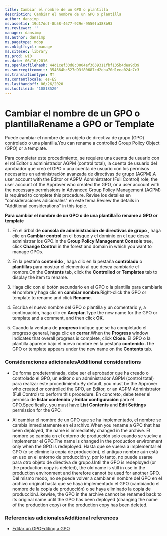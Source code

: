 ```yaml
---
title: Cambiar el nombre de un GPO o plantilla
description: Cambiar el nombre de un GPO o plantilla
author: dansimp
ms.assetid: 19d17ddf-8b58-4677-929e-9550fa388b93
ms.reviewer: ''
manager: dansimp
ms.author: dansimp
ms.pagetype: mdop
ms.mktglfcycl: manage
ms.sitesec: library
ms.prod: w10
ms.date: 06/16/2016
ms.openlocfilehash: 44d1cef33d8c0004ef3639311fbf135b4dea9d39
ms.sourcegitcommit: 354664bc527d93f80687cd2eba70d1eea024c7c3
ms.translationtype: MT
ms.contentlocale: es-ES
ms.lasthandoff: 06/26/2020
ms.locfileid: "10818520"
---
```

# <span data-ttu-id="bb24d-103">Cambiar el nombre de un GPO o plantilla</span><span class="sxs-lookup"><span data-stu-id="bb24d-103">Rename a GPO or Template</span></span>


<span data-ttu-id="bb24d-104">Puede cambiar el nombre de un objeto de directiva de grupo (GPO) controlado o una plantilla.</span><span class="sxs-lookup"><span data-stu-id="bb24d-104">You can rename a controlled Group Policy Object (GPO) or a template.</span></span>

<span data-ttu-id="bb24d-105">Para completar este procedimiento, se requiere una cuenta de usuario con el rol Editor o administrador AGPM (control total), la cuenta de usuario del aprobador que creó el GPO o una cuenta de usuario con los permisos necesarios en administración avanzada de directivas de grupo (AGPM).</span><span class="sxs-lookup"><span data-stu-id="bb24d-105">A user account with the Editor or AGPM Administrator (Full Control) role, the user account of the Approver who created the GPO, or a user account with the necessary permissions in Advanced Group Policy Management (AGPM) is required to complete this procedure.</span></span> <span data-ttu-id="bb24d-106">Revise los detalles en "consideraciones adicionales" en este tema.</span><span class="sxs-lookup"><span data-stu-id="bb24d-106">Review the details in "Additional considerations" in this topic.</span></span>

**<span data-ttu-id="bb24d-107">Para cambiar el nombre de un GPO o de una plantilla</span><span class="sxs-lookup"><span data-stu-id="bb24d-107">To rename a GPO or template</span></span>**

1.  <span data-ttu-id="bb24d-108">En el árbol de **consola de administración de directivas de grupo** , haga clic en **Cambiar control** en el bosque y el dominio en el que desea administrar los GPO.</span><span class="sxs-lookup"><span data-stu-id="bb24d-108">In the **Group Policy Management Console** tree, click **Change Control** in the forest and domain in which you want to manage GPOs.</span></span>

2.  <span data-ttu-id="bb24d-109">En la pestaña **contenido** , haga clic en la pestaña **controlado** o **plantillas** para mostrar el elemento al que desea cambiarle el nombre.</span><span class="sxs-lookup"><span data-stu-id="bb24d-109">On the **Contents** tab, click the **Controlled** or **Templates** tab to display the item to rename.</span></span>

3.  <span data-ttu-id="bb24d-110">Haga clic con el botón secundario en el GPO o la plantilla para cambiarle el nombre y haga clic en **cambiar nombre**.</span><span class="sxs-lookup"><span data-stu-id="bb24d-110">Right-click the GPO or template to rename and click **Rename**.</span></span>

4.  <span data-ttu-id="bb24d-111">Escriba el nuevo nombre del GPO o plantilla y un comentario y, a continuación, haga clic en **Aceptar**.</span><span class="sxs-lookup"><span data-stu-id="bb24d-111">Type the new name for the GPO or template and a comment, and then click **OK**.</span></span>

5.  <span data-ttu-id="bb24d-112">Cuando la ventana de **progreso** indique que se ha completado el progreso general, haga clic en **cerrar**.</span><span class="sxs-lookup"><span data-stu-id="bb24d-112">When the **Progress** window indicates that overall progress is complete, click **Close**.</span></span> <span data-ttu-id="bb24d-113">El GPO o la plantilla aparece bajo el nuevo nombre en la pestaña **contenido** .</span><span class="sxs-lookup"><span data-stu-id="bb24d-113">The GPO or template appears under the new name on the **Contents** tab.</span></span>

### <span data-ttu-id="bb24d-114">Consideraciones adicionales</span><span class="sxs-lookup"><span data-stu-id="bb24d-114">Additional considerations</span></span>

-   <span data-ttu-id="bb24d-115">De forma predeterminada, debe ser el aprobador que ha creado o controlado el GPO, un editor o un administrador AGPM (control total) para realizar este procedimiento.</span><span class="sxs-lookup"><span data-stu-id="bb24d-115">By default, you must be the Approver who created or controlled the GPO, an Editor, or an AGPM Administrator (Full Control) to perform this procedure.</span></span> <span data-ttu-id="bb24d-116">En concreto, debe tener el permiso de **listar contenido** y **Editar configuración** para el GPO.</span><span class="sxs-lookup"><span data-stu-id="bb24d-116">Specifically, you must have **List Contents** and **Edit Settings** permission for the GPO.</span></span>

-   <span data-ttu-id="bb24d-117">Al cambiar el nombre de un GPO que se ha implementado, el nombre se cambia inmediatamente en el archivo.</span><span class="sxs-lookup"><span data-stu-id="bb24d-117">When you rename a GPO that has been deployed, the name is immediately changed in the archive.</span></span> <span data-ttu-id="bb24d-118">El nombre se cambia en el entorno de producción solo cuando se vuelve a implementar el GPO.</span><span class="sxs-lookup"><span data-stu-id="bb24d-118">The name is changed in the production environment only when the GPO is redeployed.</span></span> <span data-ttu-id="bb24d-119">Hasta que se vuelva a implementar el GPO (o se elimine la copia de producción), el antiguo nombre aún está en uso en el entorno de producción y, por lo tanto, no puede usarse para otro objeto de directiva de grupo.</span><span class="sxs-lookup"><span data-stu-id="bb24d-119">Until the GPO is redeployed (or the production copy is deleted), the old name is still in use in the production environment and therefore cannot be used for another GPO.</span></span> <span data-ttu-id="bb24d-120">Del mismo modo, no se puede volver a cambiar el nombre del GPO en el archivo original hasta que se haya implementado el GPO (cambiando el nombre de la copia de producción) o se haya eliminado la copia de producción.</span><span class="sxs-lookup"><span data-stu-id="bb24d-120">Likewise, the GPO in the archive cannot be renamed back to its original name until the GPO has been deployed (changing the name of the production copy) or the production copy has been deleted.</span></span>

### <span data-ttu-id="bb24d-121">Referencias adicionales</span><span class="sxs-lookup"><span data-stu-id="bb24d-121">Additional references</span></span>

-   [<span data-ttu-id="bb24d-122">Editar un GPO</span><span class="sxs-lookup"><span data-stu-id="bb24d-122">Editing a GPO</span></span>](editing-a-gpo-agpm30ops.md)

 

 





